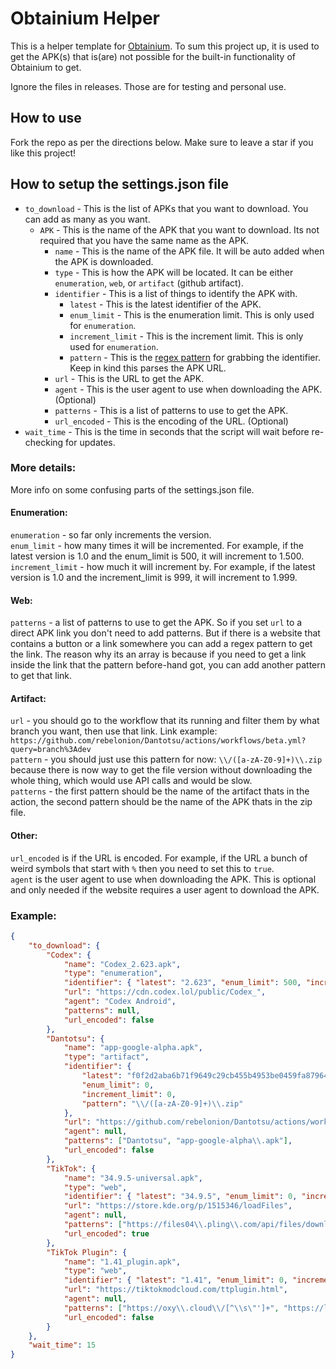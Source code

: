 # Obtainium Helper

This is a helper template for [Obtainium](https://github.com/ImranR98/Obtainium). To sum this project up, it is used to get the APK(s) that is(are) not possible for the built-in functionality of Obtainium to get.

Ignore the files in releases. Those are for testing and personal use.

## How to use

Fork the repo as per the directions below.
Make sure to leave a star if you like this project!

## How to setup the settings.json file

-   `to_download` - This is the list of APKs that you want to download. You can add as many as you want.
    -   `APK` - This is the name of the APK that you want to download. Its not required that you have the same name as the APK.
        -   `name` - This is the name of the APK file. It will be auto added when the APK is downloaded.
        -   `type` - This is how the APK will be located. It can be either `enumeration`, `web`, or `artifact` (github artifact).
        -   `identifier` - This is a list of things to identify the APK with.
            -   `latest` - This is the latest identifier of the APK.
            -   `enum_limit` - This is the enumeration limit. This is only used for `enumeration`.
            -   `increment_limit` - This is the increment limit. This is only used for `enumeration`.
            -   `pattern` - This is the [regex pattern](https://en.wikipedia.org/wiki/Regular_expression) for grabbing the identifier. Keep in kind this parses the APK URL.
        -   `url` - This is the URL to get the APK.
        -   `agent` - This is the user agent to use when downloading the APK. (Optional)
        -   `patterns` - This is a list of patterns to use to get the APK.
        -   `url_encoded` - This is the encoding of the URL. (Optional)
-   `wait_time` - This is the time in seconds that the script will wait before re-checking for updates.

### More details:

More info on some confusing parts of the settings.json file.

#### Enumeration:

`enumeration` - so far only increments the version.\
`enum_limit` - how many times it will be incremented. For example, if the latest version is 1.0 and the enum_limit is 500, it will increment to 1.500.\
`increment_limit` - how much it will increment by. For example, if the latest version is 1.0 and the increment_limit is 999, it will increment to 1.999.

#### Web:

`patterns` - a list of patterns to use to get the APK. So if you set `url` to a direct APK link you don't need to add patterns. But if there is a website that contains a button or a link somewhere you can add a regex pattern to get the link. The reason why its an array is because if you need to get a link inside the link that the pattern before-hand got, you can add another pattern to get that link.

#### Artifact:

`url` - you should go to the workflow that its running and filter them by what branch you want, then use that link. Link example: `https://github.com/rebelonion/Dantotsu/actions/workflows/beta.yml?query=branch%3Adev`\
`pattern` - you should just use this pattern for now: `\\/([a-zA-Z0-9]+)\\.zip` because there is now way to get the file version without downloading the whole thing, which would use API calls and would be slow.\
`patterns` - the first pattern should be the name of the artifact thats in the action, the second pattern should be the name of the APK thats in the zip file.

#### Other:

`url_encoded` is if the URL is encoded. For example, if the URL a bunch of weird symbols that start with `%` then you need to set this to `true`.\
`agent` is the user agent to use when downloading the APK. This is optional and only needed if the website requires a user agent to download the APK.

### Example:

```json
{
	"to_download": {
		"Codex": {
			"name": "Codex_2.623.apk",
			"type": "enumeration",
			"identifier": { "latest": "2.623", "enum_limit": 500, "increment_limit": 999, "pattern": "\\d+(?:\\.\\d+)+" },
			"url": "https://cdn.codex.lol/public/Codex_",
			"agent": "Codex Android",
			"patterns": null,
			"url_encoded": false
		},
		"Dantotsu": {
			"name": "app-google-alpha.apk",
			"type": "artifact",
			"identifier": {
				"latest": "f0f2d2aba6b71f9649c29cb455b4953be0459fa879643ab4f988b56bc290c564",
				"enum_limit": 0,
				"increment_limit": 0,
				"pattern": "\\/([a-zA-Z0-9]+)\\.zip"
			},
			"url": "https://github.com/rebelonion/Dantotsu/actions/workflows/beta.yml?query=branch%3Adev",
			"agent": null,
			"patterns": ["Dantotsu", "app-google-alpha\\.apk"],
			"url_encoded": false
		},
		"TikTok": {
			"name": "34.9.5-universal.apk",
			"type": "web",
			"identifier": { "latest": "34.9.5", "enum_limit": 0, "increment_limit": 0, "pattern": "\\/(\\d+(?:\\.\\d+)+)" },
			"url": "https://store.kde.org/p/1515346/loadFiles",
			"agent": null,
			"patterns": ["https://files04\\.pling\\.com/api/files/download/j/[^/]+/\\d+(?:\\.\\d+)+-universal\\.apk"],
			"url_encoded": true
		},
		"TikTok Plugin": {
			"name": "1.41_plugin.apk",
			"type": "web",
			"identifier": { "latest": "1.41", "enum_limit": 0, "increment_limit": 0, "pattern": "\\d+(?:\\.\\d+)+" },
			"url": "https://tiktokmodcloud.com/ttplugin.html",
			"agent": null,
			"patterns": ["https://oxy\\.cloud\\/[^\\s\"']+", "https://loader\\.oxy\\.st\\/get\\/[^\\s\"']+"],
			"url_encoded": false
		}
	},
	"wait_time": 15
}
```
